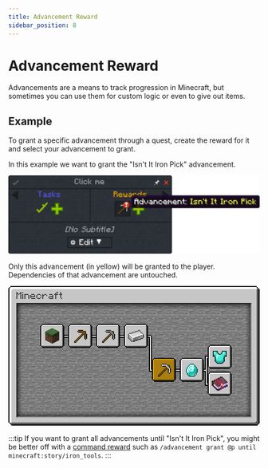 ```yaml
---
title: Advancement Reward
sidebar_position: 8
---
```


# Advancement Reward

Advancements are a means to track progression in Minecraft, but sometimes you can use them for custom logic or even to give out items.

## Example

To grant a specific advancement through a quest, create the reward for it and select your advancement to grant.

In this example we want to grant the "Isn't It Iron Pick" advancement.

![Isn't It Iron Pick advancement](../../../../../_assets/images/quests/rewards/advancement-isnt-iron-pick.png "The Isn't It Iron Pick advancement as a reward")

Only this advancement (in yellow) will be granted to the player. Dependencies of that advancement are untouched.

![The advancement tree](../../../../../_assets/images/quests/rewards/advancement-screen-iron-pick.png "The dependencies of Isn't It Iron Pick are not granted")

:::tip
If you want to grant all advancements until "Isn't It Iron Pick", you might be better off with a [command reward](./Command_Reward.md) such as `/advancement grant @p until minecraft:story/iron_tools`.
:::
